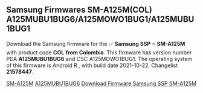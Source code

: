<h2>Samsung Firmwares SM-A125M(COL) A125MUBU1BUG6/A125MOWO1BUG1/A125MUBU1BUG1</h2>
Download the Samsung firmware for the ✅ <strong>Samsung SSP </strong> ⭐ <strong>SM-A125M</strong> with product code <strong>COL</strong> <strong> from Colombia</strong>. This firmware has version number PDA <strong>A125MUBU1BUG6</strong> and CSC A125MOWO1BUG1. The operating system of this firmware is Android R , with build date 2021-10-22. Changelist <strong>21578447</strong>.


[SM-A125M](https://samfirm.shop/samsung/model/SM-A125M)
[A125MUBU1BUG6](https://samfirm.shop/samsung/pda/A125MUBU1BUG6)
[Download Firmware Samsung SSP SM-A125M](https://samfirm.shop/samsung/firmware/467541)

